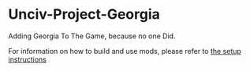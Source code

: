 # Unciv-Project-Georgia

Adding Georgia To The Game, because no one Did.

For information on how to build and use mods, please refer to [the setup instructions](https://yairm210.github.io/Unciv/Modders/Making-a-new-Civilization/)

